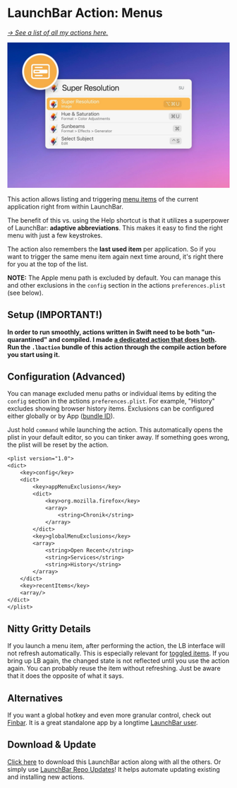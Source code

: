 # LaunchBar Action: Menus

*[→ See a list of all my actions here.](https://ptujec.github.io/launchbar)* 

<img src="01.jpg" width="722"/> 

This action allows listing and triggering [menu items](https://developer.apple.com/design/human-interface-guidelines/components/system-experiences/the-menu-bar) of the current application right from within LaunchBar. 

The benefit of this vs. using the Help shortcut is that it utilizes a superpower of LaunchBar: **adaptive abbreviations**. This makes it easy to find the right menu with just a few keystrokes. 

The action also remembers the **last used item** per application. So if you want to trigger the same menu item again next time around, it's right there for you at the top of the list. 

**NOTE:** The Apple menu path is excluded by default. You can manage this and other exclusions in the `config` section in the actions `preferences.plist` (see below).

## Setup (IMPORTANT!)

**In order to run smoothly, actions written in Swift need to be both "un-quarantined" and compiled. I made [a dedicated action that does both](https://github.com/Ptujec/LaunchBar/tree/master/Compile-Swift-Action#readme). Run the `.lbaction` bundle of this action through the compile action before you start using it.**

## Configuration (Advanced)

You can manage excluded menu paths or individual items by editing the `config` section in the actions `preferences.plist`. For example, "History" excludes showing browser history items. Exclusions can be configured either globally or by App ([bundle ID](https://github.com/Ptujec/LaunchBar/tree/master/Get-App-ID#launchbar-action-get-app-id)).  

Just hold `command` while launching the action. This automatically opens the plist in your default editor, so you can tinker away. If something goes wrong, the plist will be reset by the action.

```
<plist version="1.0">
<dict>
	<key>config</key>
	<dict>
		<key>appMenuExclusions</key>
		<dict>
			<key>org.mozilla.firefox</key>
			<array>
				<string>Chronik</string>
			</array>
		</dict>
		<key>globalMenuExclusions</key>
		<array>
			<string>Open Recent</string>
			<string>Services</string>
			<string>History</string>
		</array>
	</dict>
	<key>recentItems</key>
	<array/>
</dict>
</plist>
```

## Nitty Gritty Details

If you launch a menu item, after performing the action, the LB interface will not refresh automatically. This is especially relevant for [toggled items](https://developer.apple.com/design/human-interface-guidelines/menus#Toggled-items). If you bring up LB again, the changed state is not reflected until you use the action again. You can probably reuse the item without refreshing. Just be aware that it does the opposite of what it says.  

## Alternatives 

If you want a global hotkey and even more granular control, check out [Finbar](https://www.roeybiran.com/apps/finbar). It is a great standalone app by a longtime [LaunchBar user](https://github.com/roeybiran/launchbar-actions).

## Download & Update

[Click here](https://github.com/Ptujec/LaunchBar/archive/refs/heads/master.zip) to download this LaunchBar action along with all the others. Or simply use [LaunchBar Repo Updates](https://github.com/Ptujec/LaunchBar/tree/master/LB-Repo-Updates#launchbar-repo-updates-action)! It helps automate updating existing and installing new actions.